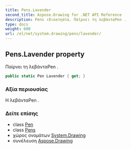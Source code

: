 ```yaml
---
title: Pens.Lavender
second_title: Aspose.Drawing for .NET API Reference
description: Pens ιδιοκτησία. Παίρνει τη λεβάνταPen .
type: docs
weight: 600
url: /el/net/system.drawing/pens/lavender/
---
```

## Pens.Lavender property

Παίρνει τη λεβάνταPen .

```csharp
public static Pen Lavender { get; }
```

### Αξία περιουσίας

Η λεβάνταPen .

### Δείτε επίσης

* class [Pen](../../pen/)
* class [Pens](../)
* χώρος ονομάτων [System.Drawing](../../pens/)
* συνέλευση [Aspose.Drawing](../../../)


